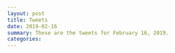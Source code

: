 ```yaml
---
layout: post
title: Tweets
date: 2019-02-16
summary: These are the tweets for February 16, 2019.
categories:
---
```


